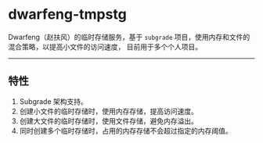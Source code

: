 # dwarfeng-tmpstg

Dwarfeng（赵扶风）的临时存储服务，基于 `subgrade` 项目，使用内存和文件的混合策略，以提高小文件的访问速度，
目前用于多个个人项目。

---

## 特性

1. Subgrade 架构支持。
2. 创建小文件的临时存储时，使用内存存储，提高访问速度。
3. 创建大文件的临时存储时，使用文件存储，避免内存溢出。
4. 同时创建多个临时存储时，占用的内存存储不会超过指定的内存阈值。
